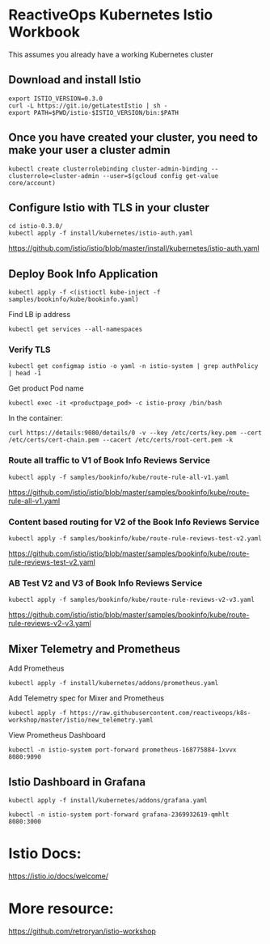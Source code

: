 

# ReactiveOps Kubernetes Istio Workbook
This assumes you already have a working Kubernetes cluster

## Download and install Istio
```
export ISTIO_VERSION=0.3.0
curl -L https://git.io/getLatestIstio | sh -
export PATH=$PWD/istio-$ISTIO_VERSION/bin:$PATH
```

## Once you have created your cluster, you need to make your user a cluster admin
```
kubectl create clusterrolebinding cluster-admin-binding --clusterrole=cluster-admin --user=$(gcloud config get-value core/account)
```

## Configure Istio with TLS in your cluster
```
cd istio-0.3.0/
kubectl apply -f install/kubernetes/istio-auth.yaml
```
https://github.com/istio/istio/blob/master/install/kubernetes/istio-auth.yaml


## Deploy Book Info Application
```
kubectl apply -f <(istioctl kube-inject -f samples/bookinfo/kube/bookinfo.yaml)
```
Find LB ip address
```
kubectl get services --all-namespaces
```

### Verify TLS
```
kubectl get configmap istio -o yaml -n istio-system | grep authPolicy | head -1
```
Get product Pod name
```
kubectl exec -it <productpage_pod> -c istio-proxy /bin/bash
```
In the container: 
```
curl https://details:9080/details/0 -v --key /etc/certs/key.pem --cert /etc/certs/cert-chain.pem --cacert /etc/certs/root-cert.pem -k
```

### Route all traffic to V1 of Book Info Reviews Service

```
kubectl apply -f samples/bookinfo/kube/route-rule-all-v1.yaml
```
https://github.com/istio/istio/blob/master/samples/bookinfo/kube/route-rule-all-v1.yaml

### Content based routing for V2 of the Book Info Reviews Service
```
kubectl apply -f samples/bookinfo/kube/route-rule-reviews-test-v2.yaml
```
https://github.com/istio/istio/blob/master/samples/bookinfo/kube/route-rule-reviews-test-v2.yaml

### AB Test V2 and V3 of Book Info Reviews Service
```
kubectl apply -f samples/bookinfo/kube/route-rule-reviews-v2-v3.yaml
```
https://github.com/istio/istio/blob/master/samples/bookinfo/kube/route-rule-reviews-v2-v3.yaml

## Mixer Telemetry and Prometheus

Add Prometheus
```
kubectl apply -f install/kubernetes/addons/prometheus.yaml
```

Add Telemetry spec for Mixer and Prometheus
```
kubectl apply -f https://raw.githubusercontent.com/reactiveops/k8s-workshop/master/istio/new_telemetry.yaml 
```
View Prometheus Dashboard
```
kubectl -n istio-system port-forward prometheus-168775884-1xvvx 8080:9090
```

## Istio Dashboard in Grafana

```
kubectl apply -f install/kubernetes/addons/grafana.yaml
```
```
kubectl -n istio-system port-forward grafana-2369932619-qmhlt 8080:3000
```

# Istio Docs: 
https://istio.io/docs/welcome/

# More resource: 
https://github.com/retroryan/istio-workshop


